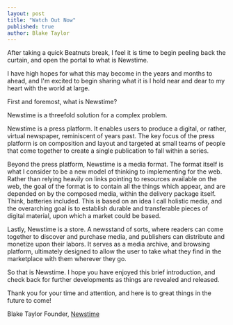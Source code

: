 ```yaml
---
layout: post
title: "Watch Out Now"
published: true
author: Blake Taylor
---
```

After taking a quick Beatnuts break, I feel it is time to begin peeling back the
curtain, and open the portal to what is Newstime.

I have high hopes for what this may become in the years and months to ahead, and
I'm excited to begin sharing what it is I hold near and dear to my heart with
the world at large.

First and foremost, what is Newstime?

Newstime is a threefold solution for a complex problem.

Newstime is a press platform. It enables users to produce a digital, or rather,
virtual newspaper, reminiscent of years past. The key focus of the press
platform is on composition and layout and targeted at small teams of people that
come together to create a single publication to fall within a series.

Beyond the press platform, Newstime is a media format. The format itself is what
I consider to be a new model of thinking to implementing for the web. Rather
than relying heavily on links pointing to resources available on the web, the
goal of the format is to contain all the things which appear, and are depended
on by the composed media, within the delivery package itself. Think, batteries
included.  This is based on an idea I call holistic media, and the overarching
goal is to establish durable and transferable pieces of digital material, upon
which a market could be based.

Lastly, Newstime is a store. A newsstand of sorts, where readers can come
together to discover and purchase media, and publishers can distribute and
monetize upon their labors. It serves as a media archive, and browsing platform,
ultimately designed to allow the user to take what they find in the marketplace
with them wherever they go.

So that is Newstime. I hope you have enjoyed this brief introduction, and check
back for further developments as things are revealed and released.

Thank you for your time and attention, and here is to great things in the future
to come!

Blake Taylor
Founder, [Newstime](http://www.newstime.io/)
